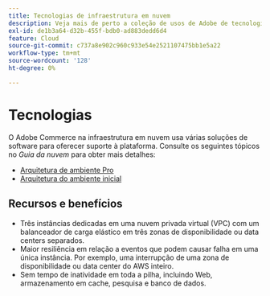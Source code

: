 ```yaml
---
title: Tecnologias de infraestrutura em nuvem
description: Veja mais de perto a coleção de usos de Adobe de tecnologia do Adobe Commerce na infraestrutura em nuvem.
exl-id: de1b3a64-d32b-455f-bdb0-ad883dedd6d4
feature: Cloud
source-git-commit: c737a8e902c960c933e54e2521107475bb1e5a22
workflow-type: tm+mt
source-wordcount: '128'
ht-degree: 0%

---
```



# Tecnologias

O Adobe Commerce na infraestrutura em nuvem usa várias soluções de software para oferecer suporte à plataforma. Consulte os seguintes tópicos no _Guia da nuvem_ para obter mais detalhes:

- [Arquitetura de ambiente Pro](https://experienceleague.adobe.com/docs/commerce-cloud-service/user-guide/architecture/pro-architecture.html#production-technology-stack)
- [Arquitetura do ambiente inicial](https://experienceleague.adobe.com/docs/commerce-cloud-service/user-guide/architecture/starter-architecture.html#production-and-staging-technology-stack)

## Recursos e benefícios

- Três instâncias dedicadas em uma nuvem privada virtual (VPC) com um balanceador de carga elástico em três zonas de disponibilidade ou data centers separados.
- Maior resiliência em relação a eventos que podem causar falha em uma única instância. Por exemplo, uma interrupção de uma zona de disponibilidade ou data center do AWS inteiro.
- Sem tempo de inatividade em toda a pilha, incluindo Web, armazenamento em cache, pesquisa e banco de dados.
